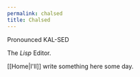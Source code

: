 ```yaml
---
permalink: chalsed
title: Chalsed
---
```

Pronounced KAL-SED

The _Lisp_ Editor.

[[Home|I'll]] write something here some day.
